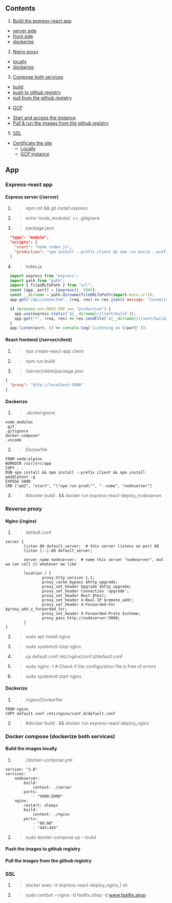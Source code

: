 ## Contents
1. [Build the express-react app](app)
  - [server side](app/server)
  - [front side](app/front)
  - [dockerize](app/front)
2. [Nginx proxy](app/front)
  - [locally](app/front)
  - [dockerize](app/front)
3. [Compose both services](app/front)
  - [build](app/front)
  - [push to github registry](app/front)
  - [pull from the github registry](app/front)
4. [GCP](app/front)
  - [Start and access the instance](app/front)
  - [Pull & run the images from the github registry](app/front)
5. [SSL](app/front)
  - [Certificate the site](app/front)
    - [Locally](app/front)
    - [GCP instance](app/front)



## App

### Express-react app

#### Express server (/server)
  1. > npm init && git install express
  2. > echo 'node_modules' >> .gitignore
  3. > package.json
  ```json
    "type": "module",
    "scripts": {
      "start": "node index.js",
      "production": "npm install --prefix client && npm run build --prefix client && npm install && NODE_ENV=production npm start"
    }
  ```

  4. > index.js

  ```javascript
    import express from "express";
    import path from "path";
    import { fileURLToPath } from "url";
    const [app, port] = [express(), 5000];
    const __dirname = path.dirname(fileURLToPath(import.meta.url));
    app.get("/api/connected", (req, res) => res.json({ message: "Connected!" }));

    if (process.env.NODE_ENV === "production") {
      app.use(express.static(`${__dirname}/client/build`));
      app.get("*", (req, res) => res.sendFile(`${__dirname}/client/build/index.html`));
    }
    app.listen(port, () => console.log(`Listening on ${port}`));
  ```

#### React frontend (/server/client)

  1. > npx create-react-app client
  2. > npm run build
  3. > /server/client/package.json
  ```json
  {
    "proxy": "http://localhost:5000"
  }
  ```

#### Dockerize

1. > .dockerignore
```
node_modules
.git
.gitignore
docker-compose*
.vscode
```

2. > Dockerfile
```
FROM node:alpine
WORKDIR /usr/src/app
COPY . .
RUN npm install && npm install --prefix client && npm install pm2@latest -g
EXPOSE 5000
CMD ["pm2", "start", "\"npm run prod\"", "--name", "nodeserver"]
```

3. > #docker build . && docker run express-react-deploy_nodeserver


### Reverse proxy 

#### Nginx (/nginx)

1. > default.conf
```
server {
        listen 80 default_server;  # this server listens on port 80
        listen [::]:80 default_server;
        
        server_name nodeserver;  # name this server "nodeserver", but we can call it whatever we like

        location / {
                proxy_http_version 1.1;
                proxy_cache_bypass $http_upgrade;
                proxy_set_header Upgrade $http_upgrade;
                proxy_set_header Connection 'upgrade';
                proxy_set_header Host $host;
                proxy_set_header X-Real-IP $remote_addr;
                proxy_set_header X-Forwarded-For $proxy_add_x_forwarded_for;
                proxy_set_header X-Forwarded-Proto $scheme;
                proxy_pass http://nodeserver:5000;
        }
}
```
2. > sudo apt install nginx
3. > sudo systemctl stop nginx
4. > cp default.conf /etc/nginx/conf.d/default.conf
5. > sudo nginx -t # Check if the configuration file is free of errors
6. > sudo systemctl start nginx 

#### Dockerize

1. > /nginx/Dockerfile
```
FROM nginx
COPY default.conf /etc/nginx/conf.d/default.conf
```

2. > #docker build . && docker run express-react-deploy_nginx


### Docker compose (dockerize both services)

#### Build the images locally

1. > /docker-compose.yml
```
version: "3.8"
services:
    nodeserver:
        build:
            context: ./server
        ports:
            - "5000:5000"
    nginx:
        restart: always
        build:
            context: ./nginx
        ports:
            - "80:80"
            - "443:443"
```

2. > sudo docker-compose up --build

#### Push the images to github registry



#### Pull the images from the github registry


### SSL
1. > docker exec -it express-react-deploy_nginx_1 sh
2. > sudo certbot --nginx -d fastfix.shop -d www.fastfix.shop


